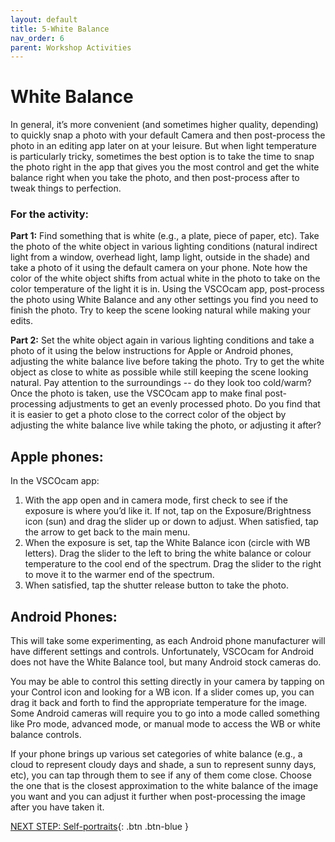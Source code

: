 ```yaml
---
layout: default
title: 5-White Balance
nav_order: 6
parent: Workshop Activities
---
```

# White Balance
In general, it’s more convenient (and sometimes higher quality, depending) to quickly snap a photo with your default Camera and then post-process the photo in an editing app later on at your leisure. But when light temperature is particularly tricky, sometimes the best option is to take the time to snap the photo right in the app that gives you the most control and get the white balance right when you take the photo, and then post-process after to tweak things to perfection.  

### For the activity:

**Part 1:** Find something that is white (e.g., a plate, piece of paper, etc). Take the photo of the white object in various lighting conditions (natural indirect light from a window, overhead light, lamp light, outside in the shade) and take a photo of it using the default camera on your phone. Note how the color of the white object shifts from actual white in the photo to take on the color temperature of the light it is in. Using the VSCOcam app, post-process the photo using White Balance and any other settings you find you need to finish the photo. Try to keep the scene looking natural while making your edits.

**Part 2:**  Set the white object again in various lighting conditions and take a photo of it using the below instructions for Apple or Android phones, adjusting the white balance live before taking the photo. Try to get the white object as close to white as possible while still keeping the scene looking natural. Pay attention to the surroundings -- do they look too cold/warm? Once the photo is taken, use the VSCOcam app to make final post-processing adjustments to get an evenly processed photo. Do you find that it is easier to get a photo close to the correct color of the object by adjusting the white balance live while taking the photo, or adjusting it after?

## Apple phones:
In the VSCOcam app:
  1. With the app open and in camera mode, first check to see if the exposure is where you’d like it. If not, tap on the Exposure/Brightness icon (sun) and drag the slider up or down to adjust. When satisfied, tap the arrow to get back to the main menu.
  2. When the exposure is set, tap the White Balance icon (circle with WB letters). Drag the slider to the left to bring the white balance or colour temperature to the cool end of the spectrum. Drag the slider to the right to move it to the warmer end of the spectrum. 
  3. When satisfied, tap the shutter release button to take the photo.

## Android Phones:
This will take some experimenting, as each Android phone manufacturer will have different settings and controls. Unfortunately, VSCOcam for Android does not have the White Balance tool, but many Android stock cameras do. 

You may be able to control this setting directly in your camera by tapping on your Control icon and looking for a WB icon. If a slider comes up, you can drag it back and forth to find the appropriate temperature for the image. Some Android cameras will require you to go into a mode called something like Pro mode, advanced mode, or manual mode to access the WB or white balance controls.

If your phone brings up various set categories of white balance (e.g., a cloud to represent cloudy days and shade, a sun to represent sunny days, etc), you can tap through them to see if any of them come close. Choose the one that is the closest approximation to the white balance of the image you want and you can adjust it further when post-processing the image after you have taken it. 

[NEXT STEP: Self-portraits](self-portraits.html){: .btn .btn-blue }
